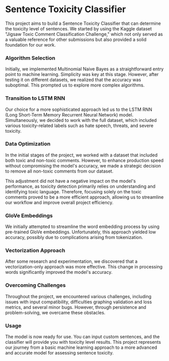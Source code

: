 # Sentence Toxicity Classifier

This project aims to build a Sentence Toxicity Classifier that can determine the toxicity level of sentences. We started by using the Kaggle dataset "Jigsaw Toxic Comment Classification Challenge," which not only served as a valuable reference for other submissions but also provided a solid foundation for our work.

### Algorithm Selection

Initially, we implemented Multinomial Naive Bayes as a straightforward entry point to machine learning. Simplicity was key at this stage. However, after testing it on different datasets, we realized that the accuracy was suboptimal. This prompted us to explore more complex algorithms.

### Transition to LSTM RNN

Our choice for a more sophisticated approach led us to the LSTM RNN (Long Short-Term Memory Recurrent Neural Network) model. Simultaneously, we decided to work with the full dataset, which included various toxicity-related labels such as hate speech, threats, and severe toxicity.

### Data Optimization

In the initial stages of the project, we worked with a dataset that included both toxic and non-toxic comments. However, to enhance production speed without compromising the model's accuracy, we made a strategic decision to remove all non-toxic comments from our dataset.

This adjustment did not have a negative impact on the model's performance, as toxicity detection primarily relies on understanding and identifying toxic language. Therefore, focusing solely on the toxic comments proved to be a more efficient approach, allowing us to streamline our workflow and improve overall project efficiency.


### GloVe Embeddings

We initially attempted to streamline the word embedding process by using pre-trained GloVe embeddings. Unfortunately, this approach yielded low accuracy, possibly due to complications arising from tokenization.

### Vectorization Approach

After some research and experimentation, we discovered that a vectorization-only approach was more effective. This change in processing words significantly improved the model's accuracy.

### Overcoming Challenges

Throughout the project, we encountered various challenges, including issues with input compatibility, difficulties graphing validation and loss metrics, and several minor bugs. However, through persistence and problem-solving, we overcame these obstacles.

### Usage

The model is now ready for use. You can input custom sentences, and the classifier will provide you with toxicity level results. This project represents our journey from a basic machine learning approach to a more advanced and accurate model for assessing sentence toxicity.
